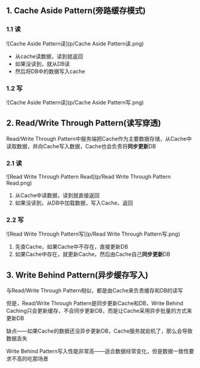 ## 1. Cache Aside Pattern(旁路缓存模式)

### 1.1 读

![Cache Aside Pattern读](p/Cache Aside Pattern读.png)

* 从cache读数据，读到就返回
* 如果没读到，就从DB读
* 然后将DB中的数据写入cache

### 1.2 写

![Cache Aside Pattern读](p/Cache Aside Pattern写.png)

## 2. Read/Write Through Pattern(读写穿透)

Read/Write Through Pattern中服务端把Cache作为主要数据存储，从Cache中读取数据，并向Cache写入数据，Cache也会负责将**同步更新**DB

### 2.1 读

![Read Write Through Pattern Read](p/Read Write Through Pattern Read.png)

1. 从Cache中读数据，读到就直接返回
2. 如果没读到，从DB中加载数据，写入Cache，返回

### 2.2 写

![Read Write Through Pattern写](p/Read Write Through Pattern写.png)

1. 先查Cache，如果Cache中不存在，直接更新DB
2. 如果Cache中存在，就更新Cache，然后由Cache自己**同步更新**DB

## 3. Write Behind Pattern(异步缓存写入)

与Read/Write Through Pattern相似，都是由Cache来负责缓存和DB的读写

但是，Read/Write Through Pattern是同步更新Cache和DB，Write Behind Caching只会更新缓存，不会同步更新DB，而是让Cache采用异步批量的方式来更新DB

缺点——如果Cache的数据还没异步更新DB，Cache服务就宕机了，那么会导致数据丢失

Write Behind Pattern写入性能非常高——适合数据经常变化，但是数据一致性要求不高的吃那场景